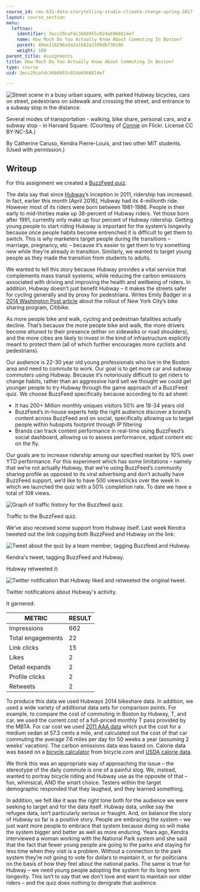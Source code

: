 ```yaml
---
course_id: cms-631-data-storytelling-studio-climate-change-spring-2017
layout: course_section
menu:
  leftnav:
    identifier: 3ecc29cafdc36b8955c024a6966814ef
    name: How Much Do You Actually Know About Commuting In Boston?
    parent: 49ee116296a3a2a1b82a1509dbf30186
    weight: 180
parent_title: Assignments
title: How Much Do You Actually Know About Commuting In Boston?
type: course
uid: 3ecc29cafdc36b8955c024a6966814ef

---
```


![Street scene in a busy urban square, with parked Hubway bicycles, cars on street, pedestrians on sidewalk and crossing the street, and entrance to a subway stop in the distance.](/coursemedia/cms-631-data-storytelling-studio-climate-change-spring-2017/b92d4f6563eb308c01a5742363b4fc80_MITCMS_631s17_assn_hubway_scene.jpg)

Several modes of transportation - walking, bike share, personal cars, and a subway stop - in Harvard Square. (Courtesy of [Connie](https://www.flickr.com/photos/ironypoisoning/22238739609/ ) on Flickr. License CC BY-NC-SA.)

By Catherine Caruso, Kendra Pierre-Louis, and two other MIT students. (Used with permission.)

Writeup
-------

For this assignment we created a [BuzzFeed quiz](https://www.buzzfeed.com/judyc4a9bf06a3/how-much-do-you-actually-know-about-commuting-in-b-2a5bw).

The data say that since [Hubway](https://www.thehubway.com/)’s inception in 2011, ridership has increased. In fact, earlier this month \[April 2016\], Hubway had its 4-millionth ride. However most of its riders were born between 1981-1986. People in their early to mid-thirties make up 38-percent of Hubway riders. Yet those born after 1991, currently only make up four percent of Hubway ridership. Getting young people to start riding Hubway is important for the system’s longevity because once people habits become entrenched it is difficult to get them to switch. This is why marketers target people during life transitions – marriage, pregnancy, etc – because it’s easier to get them to try something new while they’re already in transition. Similarly, we wanted to target young people as they made the transition from students to adults.

We wanted to tell this story because Hubway provides a vital service that complements mass transit systems, while reducing the carbon emissions associated with driving and improving the health and wellbeing of riders. In addition, Hubway doesn’t just benefit Hubway – it makes the streets safer for cycling generally and by proxy for pedestrians. Writes Emily Badger in a [2014 Washington Post article](https://www.washingtonpost.com/news/wonk/wp/2014/04/17/actually-cyclists-make-city-streets-safer/) about the rollout of New York City’s bike sharing program, Citibike.

As more people bike and walk, cycling and pedestrian fatalities actually decline. That’s because the more people bike and walk, the more drivers become attuned to their presence (either on sidewalks or road shoulders), and the more cities are likely to invest in the kind of infrastructure explicitly meant to protect them (all of which further encourages more cyclists and pedestrians).

Our audience is 22-30 year old young professionals who live in the Boston area and need to commute to work. Our goal is to get more car and subway commuters using Hubway. Because it’s notoriously difficult to get riders to change habits, rather than an aggressive hard sell we thought we could get younger people to try Hubway through the game approach of a BuzzFeed quiz. We choose BuzzFeed specifically because according to its ad sheet:

*   It has 200+ Million monthly uniques visitors 50% are 18-34 years old
*   BuzzFeed’s in-house experts help the right audience discover a brand’s content across BuzzFeed and on social, specifically allowing us to target people within hubspots footprint through IP filtering
*   Brands can track content performance in real-time using BuzzFeed’s social dashboard, allowing us to assess performance, adjust content etc on the fly.

Our goals are to increase ridership among our specified market by 10% over YTD performance. For this experiment which has some limitations – namely that we’re not actually Hubway, that we’re using BuzzFeed’s community sharing profile as opposed to its viral advertising and don’t actually have BuzzFeed support, we’d like to have 500 views/clicks over the week in which we launched the quiz with a 50% completion rate. To date we have a total of 108 views.

![Graph of traffic history for the Buzzfeed quiz.](/coursemedia/cms-631-data-storytelling-studio-climate-change-spring-2017/1291d7464e3b7324ff8e1e329d37e206_MITCMS_631s17_assn_hubway_traffic.png)

Traffic to the BuzzFeed quiz.

We’ve also received some support from Hubway itself. Last week Kendra tweeted out the link copying both BuzzFeed and Hubway on the link:

![Tweet about the quiz by a team member, tagging Buzzfeed and Hubway.](/coursemedia/cms-631-data-storytelling-studio-climate-change-spring-2017/57cfa48a68fce9c4ee262d75ac3ed2c6_MITCMS_631s17_assn_hubway_tweet.jpg)

Kendra's tweet, tagging BuzzFeed and Hubway.

Hubway retweeted it:

![Twitter notification that Hubway liked and retweeted the original tweet.](/coursemedia/cms-631-data-storytelling-studio-climate-change-spring-2017/a10de76407cff4268e09b2de23d9841c_MITCMS_631s17_assn_hubway_retweet.jpg)

Twitter notifications about Hubway's activity.

It garnered:

| METRIC | RESULT |
| --- | --- |
| Impressions | 662 |
| Total engagements | 22 |
| Link clicks | 15 |
| Likes | 2 |
| Detail expands | 2 |
| Profile clicks | 2 |
| Retweets | 2 

To produce this data we used Hubways 2014 bikeshare data. In addition, we used a wide variety of additional data sets for comparison points. For example, to compare the cost of commuting in Boston by Hubway, T, and car, we used the current cost of a full-priced monthly T pass provided by the MBTA. For car cost we used [2011 AAA data](http://archive.boston.com/cars/newsandreviews/overdrive/2011/04/average_car_ownership_nearly_9000_per_year.html) which put the cost for a medium sedan at 57.3 cents a mile, and calculated out the cost of that car commuting the average 7.6 miles per day for 50 weeks a year (assuming 2 weeks’ vacation). The carbon emissions data was based on. Calorie data was based on a [bicycle calculator](https://www.bicycling.com/food/calories/cycling-calories-burned-calculator) from bicycle.com and [USDA calorie data](https://www.nal.usda.gov/fnic/calculators-and-counters).

We think this was an appropriate way of approaching the issue – the stereotype of the daily commute is one of a painful slog. We, instead, wanted to portray bicycle riding and Hubway use as the opposite of that – fun, whimsical, AND the smart choice. Testers within the target demographic responded that they laughed, and they learned something.

In addition, we felt like it was the right tone both for the audience we were seeking to target and for the data itself. Hubway data, unlike say the refugee data, isn’t particularly serious or fraught. And, on balance the story of Hubway so far is a positive story. People are embracing the system – we just want more people to embrace that system because doing so will make the system bigger and better as well as more enduring. Years ago, Kendra interviewed a woman working with the National Park system and she said that the fact that fewer young people are going to the parks and staying for less time when they visit is a problem. Without a connection to the park system they’re not going to vote for dollars to maintain it, or for politicians on the basis of how they feel about the national parks. The same is true for Hubway – we need young people adopting the system for its long term longevity. This isn’t to say that we don’t love and want to maintain our older riders – and the quiz does nothing to denigrate that audience.